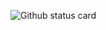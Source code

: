 ![Github status card](https://github-readme-stats.vercel.app/api?username=Kotlin-chan&count_private=true&border_radius=0&include_all_commits=true&custom_title=My%20Status)
